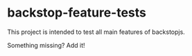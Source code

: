 # backstop-feature-tests

This project is intended to test all main features of backstopjs.  

Something missing?  Add it!


